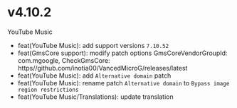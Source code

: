 # v4.10.2
YouTube Music
- feat(YouTube Music): add support versions `7.10.52`
- feat(GmsCore support): modify patch options GmsCoreVendorGroupId: com.mgoogle, CheckGmsCore: https//github.com/inotia00/VancedMicroG/releases/latest
- feat(YouTube Music): add `Alternative domain` patch
- feat(YouTube Music): rename patch `Alternative domain` to `Bypass image region restrictions`
- feat(YouTube Music/Translations): update translation
